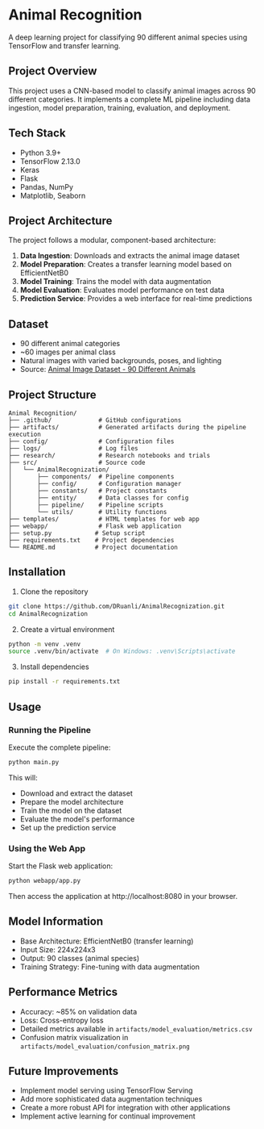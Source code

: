 # Animal Recognition

A deep learning project for classifying 90 different animal species using TensorFlow and transfer learning.

## Project Overview

This project uses a CNN-based model to classify animal images across 90 different categories. It implements a complete ML pipeline including data ingestion, model preparation, training, evaluation, and deployment.

## Tech Stack

- Python 3.9+
- TensorFlow 2.13.0
- Keras
- Flask
- Pandas, NumPy
- Matplotlib, Seaborn

## Project Architecture

The project follows a modular, component-based architecture:

1. **Data Ingestion**: Downloads and extracts the animal image dataset
2. **Model Preparation**: Creates a transfer learning model based on EfficientNetB0
3. **Model Training**: Trains the model with data augmentation
4. **Model Evaluation**: Evaluates model performance on test data
5. **Prediction Service**: Provides a web interface for real-time predictions

## Dataset

- 90 different animal categories
- ~60 images per animal class
- Natural images with varied backgrounds, poses, and lighting
- Source: [Animal Image Dataset - 90 Different Animals](https://www.kaggle.com/datasets/iamsouravbanerjee/animal-image-dataset-90-different-animals)

## Project Structure

```
Animal Recognition/
├── .github/             # GitHub configurations
├── artifacts/           # Generated artifacts during the pipeline execution
├── config/              # Configuration files
├── logs/                # Log files
├── research/            # Research notebooks and trials
├── src/                 # Source code
│   └── AnimalRecognization/
│       ├── components/  # Pipeline components
│       ├── config/      # Configuration manager
│       ├── constants/   # Project constants
│       ├── entity/      # Data classes for config
│       ├── pipeline/    # Pipeline scripts
│       └── utils/       # Utility functions
├── templates/           # HTML templates for web app
├── webapp/              # Flask web application
├── setup.py            # Setup script
├── requirements.txt    # Project dependencies
└── README.md           # Project documentation
```

## Installation

1. Clone the repository
```bash
git clone https://github.com/DRuanli/AnimalRecognization.git
cd AnimalRecognization
```

2. Create a virtual environment
```bash
python -m venv .venv
source .venv/bin/activate  # On Windows: .venv\Scripts\activate
```

3. Install dependencies
```bash
pip install -r requirements.txt
```

## Usage

### Running the Pipeline

Execute the complete pipeline:
```bash
python main.py
```

This will:
- Download and extract the dataset
- Prepare the model architecture
- Train the model on the dataset
- Evaluate the model's performance
- Set up the prediction service

### Using the Web App

Start the Flask web application:
```bash
python webapp/app.py
```

Then access the application at http://localhost:8080 in your browser.

## Model Information

- Base Architecture: EfficientNetB0 (transfer learning)
- Input Size: 224x224x3
- Output: 90 classes (animal species)
- Training Strategy: Fine-tuning with data augmentation

## Performance Metrics

- Accuracy: ~85% on validation data
- Loss: Cross-entropy loss
- Detailed metrics available in `artifacts/model_evaluation/metrics.csv`
- Confusion matrix visualization in `artifacts/model_evaluation/confusion_matrix.png`

## Future Improvements

- Implement model serving using TensorFlow Serving
- Add more sophisticated data augmentation techniques
- Create a more robust API for integration with other applications
- Implement active learning for continual improvement